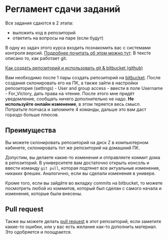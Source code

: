 # Регламент сдачи заданий

Все задания сдаются в 2 этапа:

- выложить код в репозиторий
- ответить на вопросы на паре (если будут)

В одну из задач этого курса входить познакомить вас с системами контроля версий. [Подробнее почитать об этом можно тут](./Git). В тексте описано то, как работает git.

[Как создать репозиторий и использовать git & bitbucket (github)](./VCS.md)

Вам необходимо после 1 пары создать репозиторий на [bitbucket](https://bitbucket.org). После создания склонировать его на ПК, а также зайти в настройки репозитория (settings) - User and group access - ввести в поле Username - For_Victory, дать права на чтение. После этого мне придёт уведомление, сообщать ничего дополнительно не надо. **Не используйте онлайн изменение**, в этом теряется весь смысл. Потратьте полчаса и запомните 4 команды, дальше это вам даст гораздо больше плюсов.

## Преимущества

Вы можете склонировать репозиторий на диск Z в компьютерном кабинете, склонировать тот же репозиторий на домашний ПК.

Допустим, вы делаете какие-то изменения и отправляете коммит дома в репозиторий. В университете вам достаточно открыть консоль и ввести команду `git pull`, которая подтянет все актуальные изменения, никаких флешек. Аналогично, если вы сделали изменения в универе.

Кроме того, если вы зайдёте во вкладку commits на bitbucket, то можете посмотреть любой из коммитов, который был сделан с самого начала и изменения, которые были внесены.

## Pull request

Также вы можете делать [pull request](https://www.atlassian.com/git/tutorials/making-a-pull-request) в этот репозиторий, если заметите какие-то ошибки, или у вас есть желание как-то дополнить материал. Это одобряется и поощрается.
